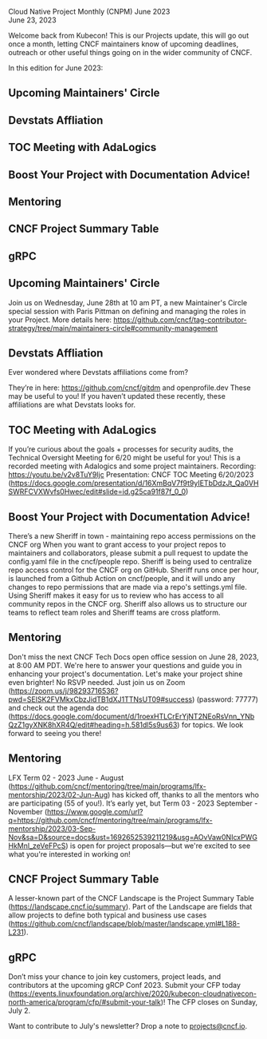 Cloud Native Project Monthly (CNPM) June 2023  
June 23, 2023 

Welcome back from Kubecon! 
This is our Projects update, this will go out once a month, letting CNCF maintainers know of upcoming deadlines, outreach or other useful things going on in the wider community of CNCF.

In this edition for June 2023: 
## Upcoming Maintainers' Circle
## Devstats Affliation
## TOC Meeting with AdaLogics
## Boost Your Project with Documentation Advice!
## Mentoring
## CNCF Project Summary Table
## gRPC

#### 

## Upcoming Maintainers' Circle
Join us on Wednesday, June 28th at 10 am PT, a new Maintainer's Circle special session with Paris Pittman on defining and managing the roles in your Project. 
More details here: https://github.com/cncf/tag-contributor-strategy/tree/main/maintainers-circle#community-management 

## Devstats Affliation
Ever wondered where Devstats affiliations come from?

They’re in here: https://github.com/cncf/gitdm and openprofile.dev 
These may be useful to you! If you haven’t updated these recently, these affiliations are what Devstats looks for. 

## TOC Meeting with AdaLogics
If you’re curious about the goals + processes for security audits, the Technical Oversight Meeting for 6/20 might be useful for you! This is a recorded meeting with Adalogics and some project maintainers. 
Recording: https://youtu.be/v2v8TuY9Ijc 
Presentation: CNCF TOC Meeting 6/20/2023 (https://docs.google.com/presentation/d/16XmBqV7f9t9yIETbDdzJt_Qa0VHSWRFCVXWvfs0Hwec/edit#slide=id.g25ca91f87f_0_0)

## Boost Your Project with Documentation Advice!
There’s a new Sheriff in town - maintaining repo access permissions on the CNCF org
When you want to grant access to your project repos to maintainers and collaborators, please submit a pull request to update the config.yaml file in the cncf/people repo.
Sheriff is being used to centralize repo access control for the CNCF org on GitHub. 
Sheriff runs once per hour, is launched from a Github Action on cncf/people, and it will undo any changes to repo permissions that are made via a repo's settings.yml file. 
Using Sheriff makes it easy for us to review who has access to all community repos in the CNCF org. Sheriff also allows us to structure our teams to reflect team roles and Sheriff teams are cross platform. 

## Mentoring
Don't miss the next CNCF Tech Docs open office session on June 28, 2023, at 8:00 AM PDT. We're here to answer your questions and guide you in enhancing your project's documentation. 
Let's make your project shine even brighter! No RSVP needed. 
Just join us on Zoom (https://zoom.us/j/98293716536?pwd=SElSK2FVMkxCbzJidTB1dXJ1TTNsUT09#success) (password: 77777) and check out the agenda doc (https://docs.google.com/document/d/1roexHTLCrErYjNT2NEoRsVnn_YNbQzZ1gyXNK8hXR4Q/edit#heading=h.581dl5s9us63) for topics. We look forward to seeing you there!

## Mentoring
LFX Term 02 - 2023 June - August (https://github.com/cncf/mentoring/tree/main/programs/lfx-mentorship/2023/02-Jun-Aug) has kicked off, thanks to all the mentors who are participating (55 of you!). 
It’s early yet, but Term 03 - 2023 September - November (https://www.google.com/url?q=https://github.com/cncf/mentoring/tree/main/programs/lfx-mentorship/2023/03-Sep-Nov&sa=D&source=docs&ust=1692652539211219&usg=AOvVaw0NIcxPWGHkMnl_zeVeFPcS)
is open for project proposals—but we're excited to see what you're interested in working on!

## CNCF Project Summary Table
A lesser-known part of the CNCF Landscape is the Project Summary Table (https://landscape.cncf.io/summary). Part of the Landscape are fields that allow projects to define both typical and business use cases (https://github.com/cncf/landscape/blob/master/landscape.yml#L188-L231). 

## gRPC
Don’t miss your chance to join key customers, project leads, and contributors at the upcoming gRCP Conf 2023.  Submit your CFP today (https://events.linuxfoundation.org/archive/2020/kubecon-cloudnativecon-north-america/program/cfp/#submit-your-talk)! The CFP closes on Sunday, July 2. 


Want to contribute to July's newsletter? 
Drop a note to projects@cncf.io.
